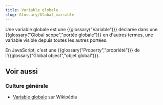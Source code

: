 ```yaml
---
title: Variable globale
slug: Glossary/Global_variable
---
```


Une variable globale est une {{glossary("Variable")}} déclarée dans une {{glossary("Global scope","portée globale")}} en d'autres termes, une variable visible depuis toutes les autres portées.

En JavaScript, c'est une {{glossary("Property","propriété")}} de l'{{glossary("Global object","objet global")}}.

## Voir aussi

### Culture générale

- [Variable globale](https://fr.wikipedia.org/wiki/Variable_globale) sur Wikipédia

